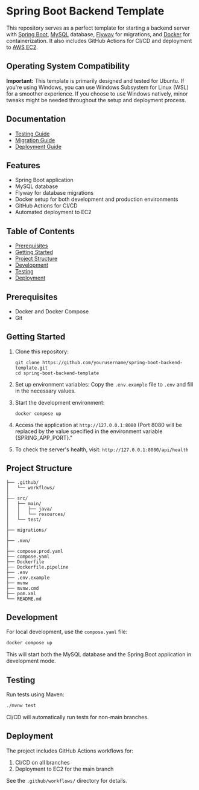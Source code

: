 # Spring Boot Backend Template

This repository serves as a perfect template for starting a backend server with [Spring Boot](https://spring.io/projects/spring-boot), [MySQL](https://www.mysql.com/) database, [Flyway](https://flywaydb.org/) for migrations, and [Docker](https://www.docker.com/) for containerization. It also includes GitHub Actions for CI/CD and deployment to [AWS EC2](https://aws.amazon.com/ec2/).

## Operating System Compatibility

**Important:** This template is primarily designed and tested for Ubuntu. If you're using Windows, you can use Windows Subsystem for Linux (WSL) for a smoother experience. If you choose to use Windows natively, minor tweaks might be needed throughout the setup and deployment process.

## Documentation 

- [Testing Guide](docs/testing.md)
- [Migration Guide](docs/migration.md)
- [Deployment Guide](docs/deploy.md)

## Features

- Spring Boot application
- MySQL database
- Flyway for database migrations
- Docker setup for both development and production environments
- GitHub Actions for CI/CD
- Automated deployment to EC2

## Table of Contents

- [Prerequisites](#prerequisites)
- [Getting Started](#getting-started)
- [Project Structure](#project-structure)
- [Development](#development)
- [Testing](#testing)
- [Deployment](#deployment)

## Prerequisites

- Docker and Docker Compose
- Git

## Getting Started

1. Clone this repository:
   ```
   git clone https://github.com/yourusername/spring-boot-backend-template.git
   cd spring-boot-backend-template
   ```

2. Set up environment variables:
   Copy the `.env.example` file to `.env` and fill in the necessary values.

3. Start the development environment:
   ```
   docker compose up 
   ```

4. Access the application at `http://127.0.0.1:8080` (Port 8080 will be replaced by the value specified in the environment variable {SPRING_APP_PORT}."
5. To check the server's health, visit: `http://127.0.0.1:8080/api/health` 

## Project Structure

```
├── .github/
│   └── workflows/
│
├── src/
│   ├── main/
│   │   ├── java/
│   │   └── resources/
│   └── test/
│
├── migrations/
│
├── .mvn/
│
├── compose.prod.yaml
├── compose.yaml
├── Dockerfile
├── Dockerfile.pipeline
├── .env
├── .env.example
├── mvnw
├── mvnw.cmd
├── pom.xml
└── README.md
```

## Development

For local development, use the `compose.yaml` file:

```bash
docker compose up
```

This will start both the MySQL database and the Spring Boot application in development mode.

## Testing

Run tests using Maven:

```bash
./mvnw test
```

CI/CD will automatically run tests for non-main branches.

## Deployment

The project includes GitHub Actions workflows for:

1. CI/CD on all branches
2. Deployment to EC2 for the main branch

See the `.github/workflows/` directory for details.

